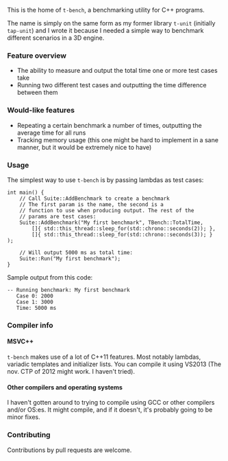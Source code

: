 This is the home of `t-bench`, a benchmarking utility for C++ programs.

The name is simply on the same form as my former library `t-unit` (initially `tap-unit`) and 
I wrote it because I needed a simple way to benchmark different scenarios in a 3D engine.

### Feature overview

* The ability to measure and output the total time one or more test cases take
* Running two different test cases and outputting the time difference between them

### Would-like features

* Repeating a certain benchmark a number of times, outputting the average time for all runs
* Tracking memory usage (this one might be hard to implement in a sane manner, but it would be extremely nice to have)

### Usage

The simplest way to use `t-bench` is by passing lambdas as test cases:

	int main() {
		// Call Suite::AddBenchmark to create a benchmark 
		// The first param is the name, the second is a 
		// function to use when producing output. The rest of the 
		// params are test cases:
		Suite::AddBenchmark("My first benchmark", TBench::TotalTime, 
			[]{ std::this_thread::sleep_for(std::chrono::seconds(2)); },
			[]{ std::this_thread::sleep_for(std::chrono::seconds(3)); }
	);

		// Will output 5000 ms as total time:
		Suite::Run("My first benchmark");
	}

Sample output from this code:

	-- Running benchmark: My first benchmark
	   Case 0: 2000
	   Case 1: 3000
	   Time: 5000 ms

### Compiler info

#### MSVC++

`t-bench` makes use of a lot of C++11 features. Most notably lambdas, variadic templates and initializer lists. 
You can compile it using VS2013 (The nov. CTP of 2012 might work. I haven't tried). 

#### Other compilers and operating systems

I haven't gotten around to trying to compile using GCC or other compilers and/or OS:es. It might compile, and if 
it doesn't, it's probably going to be minor fixes.

### Contributing

Contributions by pull requests are welcome.

